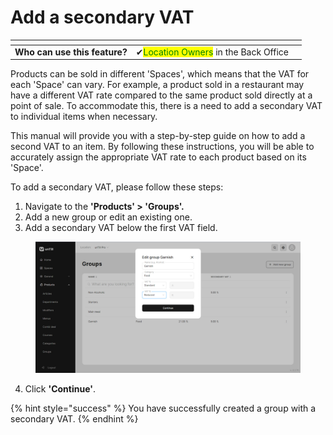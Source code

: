 # Add a secondary VAT

<table data-card-size="large" data-view="cards" data-full-width="false"><thead><tr><th></th><th></th><th></th></tr></thead><tbody><tr><td><strong>Who can use this feature?</strong></td><td><span data-gb-custom-inline data-tag="emoji" data-code="2714">✔</span><mark style="color:green;">Location Owners</mark> in the Back Office</td><td></td></tr></tbody></table>

Products can be sold in different 'Spaces', which means that the VAT for each 'Space' can vary. For example, a product sold in a restaurant may have a different VAT rate compared to the same product sold directly at a point of sale. To accommodate this, there is a need to add a secondary VAT to individual items when necessary.

This manual will provide you with a step-by-step guide on how to add a second VAT to an item. By following these instructions, you will be able to accurately assign the appropriate VAT rate to each product based on its 'Space'.

To add a secondary VAT, please follow these steps:

1. Navigate to the **'Products' > 'Groups'.**
2. Add a new group or edit an existing one.
3. Add a secondary VAT below the first VAT field.

<figure><img src="../../../.gitbook/assets/secondary-vat.jpg" alt=""><figcaption></figcaption></figure>

4. Click **'Continue'**.

{% hint style="success" %}
You have successfully created a group with a secondary VAT.
{% endhint %}
